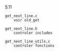 5.11

    get_next_line.c
        voir old_get

    get_next_line.h
        controler includes

    get_next_line_utils.c
        controler fonctions

